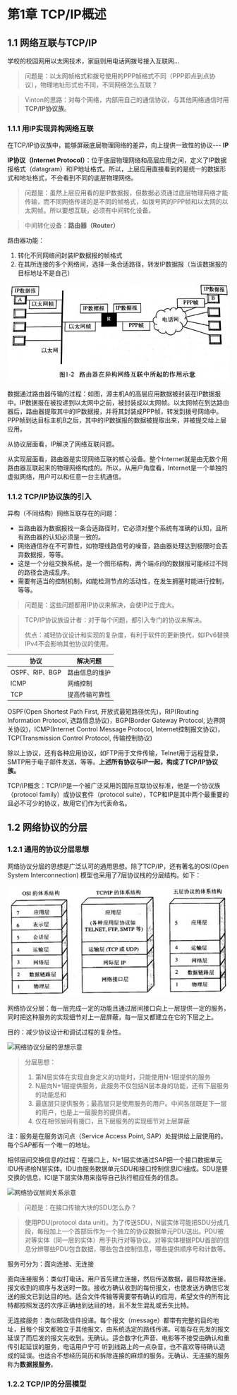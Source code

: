# 第1章 TCP/IP概述

## 1.1 网络互联与TCP/IP

学校的校园网用以太网技术，家庭则用电话网拨号接入互联网...

> 问题是：以太网帧格式和拨号使用的PPP帧格式不同（PPP即点到点协议），物理地址形式也不同，不同网络怎么互联？

> Vinton的思路：对每个网络，内部用自己的通信协议，与其他网络通信时用**TCP/IP协议族**。

### 1.1.1 用IP实现异构网络互联

在TCP/IP协议族中，能够屏蔽底层物理网络的差异，向上提供一致性的协议--- **IP**

**IP协议（Internet Protocol）**：位于底层物理网络和高层应用之间，定义了IP数据报格式（datagram）和IP地址格式。所以，上层应用直接看到的是统一的数据形式和地址格式，不会看到不同的底层物理网络。

> 问题是：虽然上层应用看的是IP数据报，但数据必须通过底层物理网络才能传输，而不同网络传递的是不同的帧格式，如拨号网的PPP帧和以太网的以太网帧。所以要想互联，必须有中间转化设备。

> 中间转化设备：**路由器（Router）**

路由器功能：

1. 转化不同网络间封装IP数据报的帧格式
2. 在其所连接的多个网络间，选择一条合适路径，转发IP数据报（当该数据报的目标地址不是自己）

![路由器在异构网络互联中所起的作用示意](img/路由器在异构网络互联中所起的作用示意.jpg)

数据通过路由器传输的过程：如图，源主机A的高层应用数据被封装在IP数据报中。IP数据报在被投递到以太网中之前，被封装成以太网帧。以太网帧在到达路由器后，路由器提取其中的IP数据报，并将其封装成PPP帧，转发到拨号网络中。PPP帧到达目标主机B之后，其中的IP数据报的数据被提取出来，并被提交给上层应用。

从协议层面看，IP解决了网络互联问题。

从实现层面看，路由器是实现网络互联的核心设备。整个Internet就是由无数个用路由器互联起来的物理网络构成的。所以，从用户角度看，Internet是一个单独的虚拟网络，用户可以和任意一台主机通信。

### 1.1.2 TCP/IP协议族的引入

异构（不同结构）网络互联存在的问题：

- 当路由器为数据报找一条合适路径时，它必须对整个系统有准确的认知，且所有路由器的认知必须是一致的。
- 网络通信存在不可靠性，如物理线路信号的噪音，路由器处理达到极限时会丢弃数据报，等等。
- 这是一个分组交换系统，是一个图形结构，两个端点间的数据报可能经过不同的路径会造成乱序。
- 需要有适当的控制机制，如能检测节点的活动性，在发生拥塞时能进行控制，等等。

> 问题是：这些问题都用IP协议来解决，会使IP过于庞大。

> TCP/IP协议族设计者：对于每个问题，都引入专门的协议来解决。
>
> 优点：减轻协议设计和实现的复杂度，有利于软件的更新换代，如IPv6替换IPv4不会影响其他协议的使用。

| 协议           | 解决问题    |
| ------------ | ------- |
| OSPF、RIP、BGP | 路由信息的维护 |
| ICMP         | 网络控制    |
| TCP          | 提高传输可靠性 |

OSPF(Open Shortest Path First, 开放式最短路径优先)，RIP(Routing Information Protocol, 选路信息协议)，BGP(Border Gateway Protocol, 边界网关协议)，ICMP(Internet Control Message Protocol, Internet控制报文协议)， TCP(Transmission Control Protocol, 传输控制协议)

除以上协议，还有各种应用协议，如FTP用于文件传输，Telnet用于远程登录，SMTP用于电子邮件发送，等等。**上述所有协议与IP一起，构成了TCP/IP协议族。**

TCP/IP概念：TCP/IP是一个被广泛采用的国际互联协议标准，他是一个协议族（protocol family）或协议套件（protocol suite），TCP和IP是其中两个最重要的且必不可少的协议，故用它们作为代表命名。

## 1.2 网络协议的分层

### 1.2.1 通用的协议分层思想

网络协议分层的思想是广泛认可的通用思想。除了TCP/IP，还有著名的OSI(Open System Interconnection) 模型也采用了7层协议栈的分层结构。如下：

![五层协议](img/五层协议.jpg)

网络协议分层：每一层完成一定的功能且通过层间接口向上一层提供一定的服务，同时把这种服务的实现细节对上一层屏蔽，每一层又都建立在它的下层之上。

目的：减少协议设计和调试过程的复杂性。

![网络协议分层的思想示意](C:\Users\Administrator\Desktop\网络协议分析\img\网络协议分层的思想示意.jpg)

> 分层思想：
>
> 1. 第N层实体在实现自身定义的功能时，只能使用N-1层提供的服务
> 2. N层向N+1层提供服务，此服务不仅包括N层本身的功能，还有下层服务的功能总和
> 3. 最底层只提供服务；最高层只是使用服务的用户。中间各层既是下一层的用户，也是上一层服务的提供者。
> 4. 仅在相邻层间有接口，且下层服务的实现细节对上层屏蔽

注：服务是在服务访问点（Service Access Point, SAP）处提供给上层使用的。每个SAP都有一个唯一的地址。

相邻层间交换信息的过程：在接口上，N+1层实体通过SAP把一个接口数据单元IDU传递给N层实体。IDU由服务数据单元SDU和接口控制信息ICI组成。SDU是要交换的信息，ICI是下层实体用来指导自己执行相应任务的信息。

![网络协议层间关系示意](C:\Users\Administrator\Desktop\网络协议分析\img\网络协议层间关系示意.jpg)

> 问题是：在接口传输大块的SDU怎么办？

> 使用PDU(protocol data unit)。为了传送SDU，N层实体可能把SDU分成几段，每段加上一个首部后作为一个独立的协议数据单元PDU送出。PDU被对等实体（同一层的实体）用于执行对等协议。对等实体根据PDU首部的信息分辨哪些PDU包含数据，哪些包含控制信息，哪些提供顺序号和计数等。

服务可分为：面向连接、无连接

面向连接服务：类似打电话。用户首先建立连接，然后传送数据，最后释放连接。报文收到的顺序与发送时一致。接收方确认收到的每份报文，也使发送方确信它发送的报文已到达目的地。适合文件传输等需要带有确认的应用，希望文件的所有比特都按照发送的次序正确地到达目的地，且不发生混乱或丢失比特。

无连接服务：类似邮政信件投递。每个报文（message）都带有完整的目的地址，且每个报文都独立于其他报文，由系统选定的路线传递。可能存在先发的报文延误了而后发的报文先收到。无确认。适合数字化声音、电影等不接受由确认和重传引起延误的服务，电话用户宁可 听到线路上的一点杂音，也不喜欢等待确认造成的延误。也适合不想经历简历和拆除连接的麻烦的服务。无确认、无连接的服务称为**数据报服务**。

### 1.2.2 TCP/IP的分层模型

